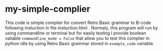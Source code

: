 # my-simple-complier

This code is simple complier for convert Retro Basic grammar to B-code following instuction in flie instuction.html . Normaly, this program will run by using commandline or terminal but for easily testing I provide boolean valiable <code>commandline_mode = False</code>
that allow you to test this complier in python idle by using Retro Basic grammar stored in <code>example_code</code> variable.
